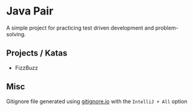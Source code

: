 # Java Pair
A simple project for practicing test driven development and problem-solving.

## Projects / Katas

- FizzBuzz

## Misc

Gitignore file generated using [gitignore.io](https://gitignore.io) with the `IntelliJ + All` option